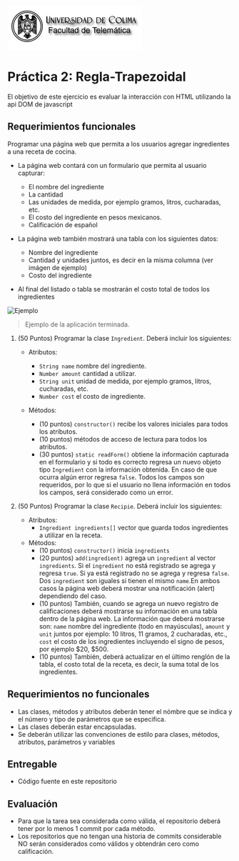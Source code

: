 ![Ejemplo](img/ucol-logo.jpg)

# Práctica 2: Regla-Trapezoidal

El objetivo de este ejercicio es evaluar la interacción con HTML utilizando la api DOM de javascript

## Requerimientos funcionales

Programar una página web que permita a los usuarios agregar ingredientes a una receta de cocina.

- La página web contará con un formulario que permita al usuario capturar:

  - El nombre del ingrediente
  - La cantidad
  - Las unidades de medida, por ejemplo gramos, litros, cucharadas, etc.
  - El costo del ingrediente en pesos mexicanos.
  - Calificación de español

- La página web también mostrará una tabla con los siguientes datos:

  - Nombre del ingrediente
  - Cantidad y unidades juntos, es decir en la misma columna (ver imágen de ejemplo)
  - Costo del ingrediente

- Al final del listado o tabla se mostrarán el costo total de todos los ingredientes

![Ejemplo](img/ejemplo.png)

> Ejemplo de la aplicación terminada.

1. (50 Puntos) Programar la clase `Ingredient`. Deberá incluir los siguientes:

   - Atributos:

     - `String name` nombre del ingrediente.
     - `Number amount` cantidad a utilizar.
     - `String unit` unidad de medida, por ejemplo gramos, litros, cucharadas, etc.
     - `Number cost` el costo de ingrediente.

   - Métodos:
     - (10 puntos) `constructor()` recibe los valores iniciales para todos los atributos.
     - (10 puntos) métodos de acceso de lectura para todos los atributos.
     - (30 puntos) `static readForm()` obtiene la información capturada en el formulario y si todo es correcto regresa un nuevo objeto tipo `Ingredient` con la información obtenida. En caso de que ocurra algún error regresa `false`. Todos los campos son requeridos, por lo que si el usuario no llena información en todos los campos, será considerado como un error.

2. (50 Puntos) Programar la clase `Recipie`. Deberá incluir los siguientes:
   - Atributos:
     - `Ingredient ingredients[]` vector que guarda todos ingredientes a utilizar en la receta.
   - Métodos:
     - (10 puntos) `constructor()` inicia `ingredients`
     - (20 puntos) `add(ingredient)` agrega un `ingredient` al vector `ingredients`. Si el `ingredient` no está registrado se agrega y regresa `true`. Si ya está registrado no se agrega y regresa `false`. Dos `ingredient` son iguales si tienen el mismo `name`.En ambos casos la página web deberá mostrar una notificación (alert) dependiendo del caso.
     - (10 puntos) También, cuando se agrega un nuevo registro de calificaciones deberá mostrarse su información en una tabla dentro de la página web. La información que deberá mostrarse son: `name` nombre del ingrediente (todo en mayúsculas), `amount` y `unit` juntos por ejemplo: 10 litros, 11 gramos, 2 cucharadas, etc., `cost` el costo de los ingredientes incluyendo el signo de pesos, por ejemplo $20, $500.
     - (10 puntos) También, deberá actualizar en el último renglón de la tabla, el costo total de la receta, es decir, la suma total de los ingredientes.

## Requerimientos no funcionales

- Las clases, métodos y atributos deberán tener el nómbre que se indica y el número y tipo de parámetros que se especifica.
- Las clases deberán estar encapsuladas.
- Se deberán utilizar las convenciones de estilo para clases, métodos, atributos, parámetros y variables

## Entregable

- Código fuente en este repositorio

## Evaluación

- Para que la tarea sea considerada como válida, el repositorio deberá tener por lo menos 1 commit por cada método.
- Los repositorios que no tengan una historia de commits considerable NO serán considerados como válidos y obtendrán cero como calificación.
